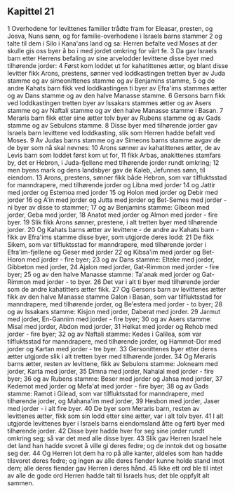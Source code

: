 ## Kapittel 21

1 Overhodene for levittenes familier trådte fram for Eleasar, presten, og Josva, Nuns sønn, og for familie-overhodene i Israels barns stammer
2 og talte til dem i Silo i Kana'ans land og sa: Herren befalte ved Moses at der skulle gis oss byer å bo i med jordet omkring for vårt fe.
3 Da gav Israels barn etter Herrens befaling av sine arvelodder levittene disse byer med tilhørende jorder:
4 Først kom loddet ut for kahatittenes ætter, og blant disse levitter fikk Arons, prestens, sønner ved loddkastingen tretten byer av Juda stamme og av simeonittenes stamme og av Benjamins stamme,
5 og de andre Kahats barn fikk ved loddkastingen ti byer av Efra'ims stammes ætter og av Dans stamme og av den halve Manasse stamme.
6 Gersons barn fikk ved loddkastingen tretten byer av Issakars stammes ætter og av Asers stamme og av Naftali stamme og av den halve Manasse stamme i Basan.
7 Meraris barn fikk etter sine ætter tolv byer av Rubens stamme og av Gads stamme og av Sebulons stamme.
8 Disse byer med tilhørende jorder gav Israels barn levittene ved loddkasting, slik som Herren hadde befalt ved Moses.
9 Av Judas barns stamme og av Simeons barns stamme avgav de de byer som nå skal nevnes:
10 Arons sønner av kahatittenes ætter, de av Levis barn som loddet først kom ut for,
11 fikk Arbas, anakittenes stamfars by, det er Hebron, i Juda-fjellene med tilhørende jorder rundt omkring;
12 men byens mark og dens landsbyer gav de Kaleb, Jefunnes sønn, til eiendom.
13 Arons, prestens, sønner fikk både Hebron, som var tilfluktsstad for manndrapere, med tilhørende jorder og Libna med jorder
14 og Jattir med jorder og Estemoa med jorder
15 og Holon med jorder og Debir med jorder
16 og A'in med jorder og Jutta med jorder og Bet-Semes med jorder - ni byer av disse to stammer;
17 og av Benjamins stamme: Gibeon med jorder, Geba med jorder,
18 Anatot med jorder og Almon med jorder - fire byer.
19 Slik fikk Arons sønner, prestene, i alt tretten byer med tilhørende jorder.
20 Og Kahats barns ætter av levittene - de andre av Kahats barn - fikk av Efra'ims stamme disse byer, som utgjorde deres lodd:
21 De fikk Sikem, som var tilfluktsstad for manndrapere, med tilhørende jorder i Efra'im-fjellene og Geser med jorder
22 og Kibsa'im med jorder og Bet-Horon med jorder - fire byer;
23 og av Dans stamme: Elteke med jorder, Gibbeton med jorder,
24 Ajalon med jorder, Gat-Rimmon med jorder - fire byer;
25 og av den halve Manasse stamme: Ta'anak med jorder og Gat-Rimmon med jorder - to byer.
26 Det var i alt ti byer med tilhørende jorder som de andre kahatitters ætter fikk.
27 Og Gersons barn av levittenes ætter fikk av den halve Manasse stamme Galon i Basan, som var tilfluktsstad for manndrapere, med tilhørende jorder, og Be'estera med jorder - to byer;
28 og av Issakars stamme: Kisjon med jorder, Daberat med jorder.
29 Jarmut med jorder, En-Gannim med jorder - fire byer;
30 og av Asers stamme: Misal med jorder, Abdon med jorder,
31 Helkat med jorder og Rehob med jorder - fire byer;
32 og av Naftali stamme: Kedes i Galilea, som var tilfluktsstad for manndrapere, med tilhørende jorder, og Hammot-Dor med jorder og Kartan med jorder - tre byer.
33 Gersonittenes byer etter deres ætter utgjorde slik i alt tretten byer med tilhørende jorder.
34 Og Meraris barns ætter, resten av levittene, fikk av Sebulons stamme: Jokneam med jorder, Karta med jorder,
35 Dimna med jorder, Nahalal med jorder - fire byer;
36 og av Rubens stamme: Beser med jorder og Jahsa med jorder,
37 Kedemot med jorder og Mefa'at med jorder - fire byer;
38 og av Gads stamme: Ramot i Gilead, som var tilfluktsstad for manndrapere, med tilhørende jorder, og Mahana'im med jorder,
39 Hesbon med jorder, Jaser med jorder - i alt fire byer.
40 De byer som Meraris barn, resten av levittenes ætter, fikk som sin lodd etter sine ætter, var i alt tolv byer.
41 I alt utgjorde levittenes byer i Israels barns eiendomsland åtte og førti byer med tilhørende jorder.
42 Disse byer hadde hver for seg sine jorder rundt omkring seg; så var det med alle disse byer.
43 Slik gav Herren Israel hele det land han hadde svoret å ville gi deres fedre; og de inntok det og bosatte seg der.
44 Og Herren lot dem ha ro på alle kanter, aldeles som han hadde tilsvoret deres fedre; og ingen av alle deres fiender kunne holde stand imot dem; alle deres fiender gav Herren i deres hånd.
45 Ikke ett ord ble til intet av alle de gode ord Herren hadde talt til Israels hus; det ble oppfylt alt sammen.
